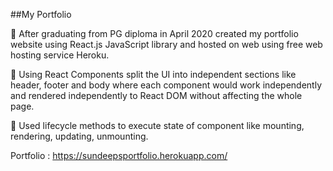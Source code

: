 ##My Portfolio

	After graduating from PG diploma in April 2020 created my portfolio website using React.js JavaScript library and hosted on web using free web hosting service Heroku.

	Using React Components split the UI into independent sections like header, footer and body where each component would work independently and rendered independently to React DOM without affecting the whole page.

	Used lifecycle methods to execute state of component like mounting, rendering, updating, unmounting. 



Portfolio : https://sundeepsportfolio.herokuapp.com/
